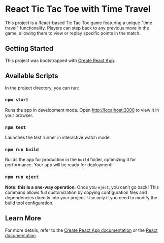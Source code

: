 # React Tic Tac Toe with Time Travel

This project is a React-based Tic Tac Toe game featuring a unique "time travel" functionality. Players can step back to any previous move in the game, allowing them to view or replay specific points in the match.

## Getting Started

This project was bootstrapped with [Create React App](https://github.com/facebook/create-react-app).

## Available Scripts

In the project directory, you can run:

### `npm start`
Runs the app in development mode. Open [http://localhost:3000](http://localhost:3000) to view it in your browser.

### `npm test`
Launches the test runner in interactive watch mode.

### `npm run build`
Builds the app for production in the `build` folder, optimizing it for performance. Your app will be ready for deployment!

### `npm run eject`
**Note: this is a one-way operation.** Once you `eject`, you can’t go back! This command allows full customization by copying configuration files and dependencies directly into your project. Use only if you need to modify the build tool configuration.

## Learn More
For more details, refer to the [Create React App documentation](https://facebook.github.io/create-react-app/docs/getting-started) or the [React documentation](https://reactjs.org/).
